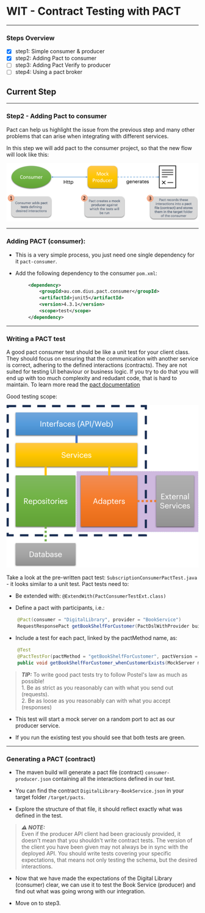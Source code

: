 # WIT - Contract Testing with PACT
***
### Steps Overview
- [X] step1: Simple consumer & producer
- [X] step2: Adding Pact to consumer
- [ ] step3: Adding Pact Verify to producer
- [ ] step4: Using a pact broker

## Current Step
***
### Step2 - Adding Pact to consumer

Pact can help us highlight the issue from the previous step and many other problems that can arise when integrating
with different services.

In this step we will add pact to the consumer project, so that the new flow will look like this:

![Step2](pictures/step2.png)
***

### Adding PACT (consumer): 

- This is a very simple process, you just need one single dependency for it `pact-consumer`.

- Add the following dependency to the consumer `pom.xml`:

```xml
        <dependency>
            <groupId>au.com.dius.pact.consumer</groupId>
            <artifactId>junit5</artifactId>
            <version>4.3.1</version>
            <scope>test</scope>
        </dependency>
```

***
### Writing a PACT test

A good pact consumer test should be like a unit test for your client class. They should focus on ensuring that the 
communication with another service is correct, adhering to the defined interactions (contracts). They are not suited
for testing UI behaviour or business logic. If you try to do that you will end up with too much complexity and redudant
code, that is hard to maintain. To learn more read the [pact documentation](https://docs.pact.io/getting_started/testing-scope#scope-of-a-consumer-pact-test)

Good testing scope:

![testing scope](pictures/testing_scope_consumer.png)

Take a look at the pre-written pact test: `SubscriptionConsumerPactTest.java` - it looks similar to a unit test.
Pact tests need to:

- Be extended with: `@ExtendWith(PactConsumerTestExt.class)`

- Define a pact with participants, i.e.: 
```java
    @Pact(consumer = "DigitalLibrary", provider = "BookService")
    RequestResponsePact getBookShelfForCustomer(PactDslWithProvider builder){}
```

- Include a test for each pact, linked by the pactMethod name, as:
```java
    @Test
    @PactTestFor(pactMethod = "getBookShelfForCustomer", pactVersion = PactSpecVersion.V3)
    public void getBookShelfForCustomer_whenCustomerExists(MockServer mockServer) {
```

> **_TIP:_**
    To write good pact tests try to follow Postel's law as much as possible!  
    1. Be as strict as you reasonably can with what you send out (requests).  
    2. Be as loose as you reasonably can with what you accept (responses)

- This test will start a mock server on a random port to act as our producer service.

- If you run the existing test you should see that both tests are green.

***
### Generating a PACT (contract)

- The maven build will generate a pact file (contract) `consumer-producer.json` containing all the interactions defined in our test.

- You can find the contract `DigitalLibrary-BookService.json` in your target folder `/target/pacts`.

- Explore the structure of that file, it should reflect exactly what was defined in the test.



> **_⚠️ NOTE:_**  
Even if the producer API client had been graciously provided, it doesn't mean that
you shouldn't write contract tests. The version of the client you have been given
may not always be in sync with the deployed API. You should write tests covering your specific expectations, 
that means not only testing the schema, but the desired interactions.  


- Now that we have made the expectations of the Digital Library (consumer) clear, we can use it to test the Book Service (producer)
and find out what was going wrong with our integration.   

- Move on to step3.